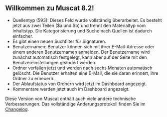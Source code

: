 ## Willkommen zu Muscat 8.2!

* Quellentyp (593): Dieses Feld wurde vollständig überarbeitet. Es besteht jetzt aus zwei Teilen ($a und $b) und trennt den Materialtyp vom Inhaltstyp. Die Kategorisierung und Suche nach Quellen ist dadurch einfacher. 
* Es gibt einen neuen Suchfilter für Signaturen.
* Benutzernamen: Benutzer können sich mit ihrer E-Mail-Adresse oder einem anderen Benutzernamen anmelden. Der Benutzername wird zunächst automatisch festgelegt, kann aber auf der Seite mit den Benutzereinstellungen geändert werden.
* Ordner verfallen jetzt und werden nach sechs Monaten automatisch gelöscht. Die Benutzer erhalten eine E-Mail, die sie daran erinnert, ihre Ordner zu erneuern.
* Der Ablaufstatus von Ordnern wird jetzt im Dashboard angezeigt.
* Kommentare werden jetzt auch im Dashboard angezeigt.

Diese Version von Muscat enthält auch viele andere technische Verbesserungen. Das vollständige Änderungsprotokoll finden Sie im [Changelog](https://github.com/rism-digital/muscat/blob/master/CHANGELOG).